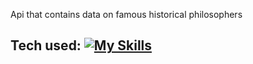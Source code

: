 Api that contains data on famous historical philosophers

## Tech used: [![My Skills](https://skillicons.dev/icons?i=js,html,css,node)](https://skillicons.dev)
